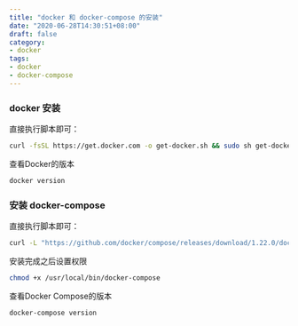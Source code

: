 ```yaml
---
title: "docker 和 docker-compose 的安装"
date: "2020-06-28T14:30:51+08:00"
draft: false
category:
- docker
tags:
- docker
- docker-compose
---
```



### docker 安装

直接执行脚本即可：

```bash
curl -fsSL https://get.docker.com -o get-docker.sh && sudo sh get-docker.sh
```

查看Docker的版本

```bash
docker version
```

### 安装 docker-compose

直接执行脚本即可：

```bash
curl -L "https://github.com/docker/compose/releases/download/1.22.0/docker-compose-$(uname -s)-$(uname -m)" -o /usr/local/bin/docker-compose
```

安装完成之后设置权限

```bash
chmod +x /usr/local/bin/docker-compose
```

查看Docker Compose的版本

```bash
docker-compose version
```
